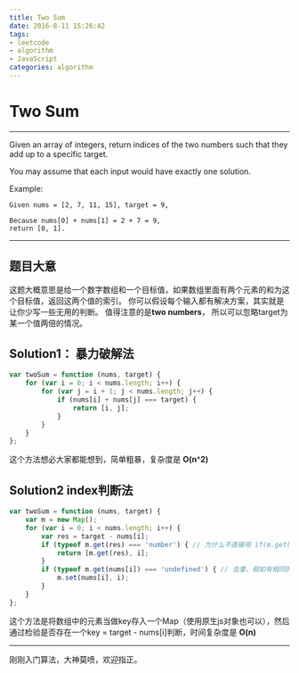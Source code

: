 ```yaml
---
title: Two Sum
date: 2016-8-11 15:26:42
tags: 
- leetcode
- algorithm
- JavaScript
categories: algorithm
---
```

# Two Sum
---
Given an array of integers, return indices of the two numbers such that they add up to a specific target.

You may assume that each input would have exactly one solution.
<!-- more -->
Example:
```
Given nums = [2, 7, 11, 15], target = 9,

Because nums[0] + nums[1] = 2 + 7 = 9,
return [0, 1].
```
---

## 题目大意
这题大概意思是给一个数字数组和一个目标值，如果数组里面有两个元素的和为这个目标值，返回这两个值的索引。
你可以假设每个输入都有解决方案，其实就是让你少写一些无用的判断。
值得注意的是**two numbers**， 所以可以忽略target为某一个值两倍的情况。

## Solution1： 暴力破解法
```JavaScript
var twoSum = function (nums, target) {
    for (var i = 0; i < nums.length; i++) {
        for (var j = i + 1; j < nums.length; j++) {
            if (nums[i] + nums[j] === target) {
                return [i, j];
            }
        }
    }
};

```
这个方法想必大家都能想到，简单粗暴，复杂度是 **O(n^2)**  

## Solution2 index判断法
```JavaScript
var twoSum = function (nums, target) {
    var m = new Map();
    for (var i = 0; i < nums.length; i++) {
        var res = target - nums[i];
        if (typeof m.get(res) === 'number') { // 为什么不直接用 if(m.get(res))呢， 因为 如果m.get(res)为0的话，返回false
            return [m.get(res), i];
        }
        if (typeof m.get(nums[i]) === 'undefined') { // 去重，假如有相同的值，返回最小的index
			m.set(nums[i], i);
    	}
    }
};
```
这个方法是将数组中的元素当做key存入一个Map（使用原生js对象也可以），然后通过检验是否存在一个key = target - nums[i]判断，时间复杂度是 **O(n)** 

---
刚刚入门算法，大神莫喷，欢迎指正。

 